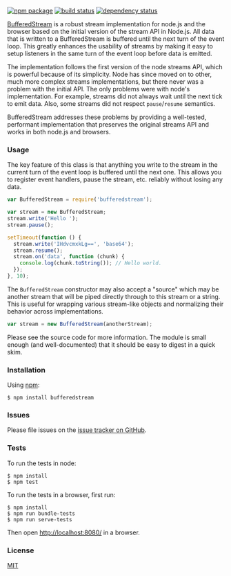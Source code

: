 [![npm package](https://img.shields.io/npm/v/bufferedstream.svg?style=flat-square)](https://www.npmjs.org/package/bufferedstream)
[![build status](https://img.shields.io/travis/mjackson/bufferedstream.svg?style=flat-square)](https://travis-ci.org/mjackson/bufferedstream)
[![dependency status](https://img.shields.io/david/mjackson/bufferedstream.svg?style=flat-square)](https://david-dm.org/mjackson/bufferedstream)

[BufferedStream](https://github.com/mjackson/bufferedstream) is a robust stream implementation for node.js and the browser based on the initial version of the stream API in Node.js. All data that is written to a BufferedStream is buffered until the next turn of the event loop. This greatly enhances the usability of streams by making it easy to setup listeners in the same turn of the event loop before data is emitted.

The implementation follows the first version of the node streams API, which is powerful because of its simplicity. Node has since moved on to other, much more complex streams implementations, but there never was a problem with the initial API. The only problems were with node's implementation. For example, streams did not always wait until the next tick to emit data. Also, some streams did not respect `pause`/`resume` semantics.

BufferedStream addresses these problems by providing a well-tested, performant implementation that preserves the original streams API and works in both node.js and browsers.

### Usage

The key feature of this class is that anything you write to the stream in the current turn of the event loop is buffered until the next one. This allows you to register event handlers, pause the stream, etc. reliably without losing any data.

```js
var BufferedStream = require('bufferedstream');

var stream = new BufferedStream;
stream.write('Hello ');
stream.pause();

setTimeout(function () {
  stream.write('IHdvcmxkLg==', 'base64');
  stream.resume();
  stream.on('data', function (chunk) {
    console.log(chunk.toString()); // Hello world.
  });
}, 10);
```

The `BufferedStream` constructor may also accept a "source" which may be another stream that will be piped directly through to this stream or a string. This is useful for wrapping various stream-like objects and normalizing their behavior across implementations.

```js
var stream = new BufferedStream(anotherStream);
```

Please see the source code for more information. The module is small enough (and well-documented) that it should be easy to digest in a quick skim.

### Installation

Using [npm](http://npmjs.org):

    $ npm install bufferedstream

### Issues

Please file issues on the [issue tracker on GitHub](https://github.com/mjackson/bufferedstream/issues).

### Tests

To run the tests in node:

    $ npm install
    $ npm test

To run the tests in a browser, first run:

    $ npm install
    $ npm run bundle-tests
    $ npm run serve-tests

Then open [http://localhost:8080/](http://localhost:8080/) in a browser.

### License

[MIT](http://opensource.org/licenses/MIT)
